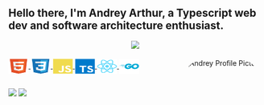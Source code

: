 ## Hello there, I'm Andrey Arthur, a Typescript web dev and software architecture enthusiast.
<div align="center">
  <a href="https://github.com/AndreyArthur">
  <!-- <img height="180em" src="https://github-readme-stats.vercel.app/api?username=AndreyArthur&show_icons=true&theme=github_dark&include_all_commits=true&count_private=true"/> -->
  <img height="180em" src="https://github-readme-stats.vercel.app/api/top-langs/?username=AndreyArthur&layout=compact&langs_count=6&theme=github_dark"/>
</div>
<div style="display: inline_block"><br>
  <img align="center" alt="HTML" height="30" width="40" src="https://raw.githubusercontent.com/devicons/devicon/master/icons/html5/html5-original.svg">
  <img align="center" alt="CSS" height="30" width="40" src="https://raw.githubusercontent.com/devicons/devicon/master/icons/css3/css3-original.svg">
  <img align="center" alt="JavaScript" height="30" width="40" src="https://raw.githubusercontent.com/devicons/devicon/master/icons/javascript/javascript-plain.svg">
  <img align="center" alt="TypeScript" height="30" width="40" src="https://raw.githubusercontent.com/devicons/devicon/master/icons/typescript/typescript-plain.svg">
  <img align="center" alt="React" height="30" width="40" src="https://raw.githubusercontent.com/devicons/devicon/master/icons/react/react-original.svg">
  <img align="center" alt="Golang" height="30" width="40" src="https://raw.githubusercontent.com/devicons/devicon/master/icons/go/go-original-wordmark.svg">
  <img align="right" alt="Andrey Profile Picture" height="150" style="border-radius:50px;" src="https://cdn.discordapp.com/avatars/288695577049432064/3a45a897e4eaf306fb0488ccc0f09c4b.webp?size=600">
</div> 
  
  ##
 
<div> 
  <a href = "mailto:andrey_arthur1@outlook.com.com"><img src="https://img.shields.io/badge/-email-%23333?style=for-the-badge&logo=gmail&logoColor=white" target="_blank"></a>
  <a href="https://www.linkedin.com/in/andrey-arthur-a6019a1b2/" target="_blank"><img src="https://img.shields.io/badge/-LinkedIn-%230077B5?style=for-the-badge&logo=linkedin&logoColor=white" target="_blank"></a>  
</div>

